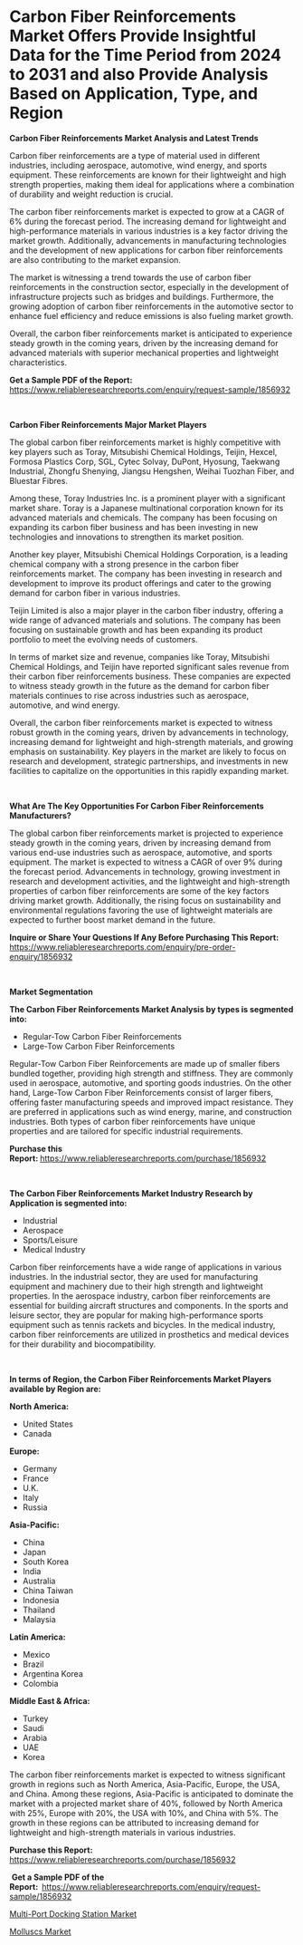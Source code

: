 <p><h1>Carbon Fiber Reinforcements Market Offers Provide Insightful Data for the Time Period from 2024 to 2031 and also Provide Analysis Based on Application, Type, and Region</h1></p><p><strong>Carbon Fiber Reinforcements Market Analysis and Latest Trends</strong></p>
<p><p>Carbon fiber reinforcements are a type of material used in different industries, including aerospace, automotive, wind energy, and sports equipment. These reinforcements are known for their lightweight and high strength properties, making them ideal for applications where a combination of durability and weight reduction is crucial.</p><p>The carbon fiber reinforcements market is expected to grow at a CAGR of 6% during the forecast period. The increasing demand for lightweight and high-performance materials in various industries is a key factor driving the market growth. Additionally, advancements in manufacturing technologies and the development of new applications for carbon fiber reinforcements are also contributing to the market expansion.</p><p>The market is witnessing a trend towards the use of carbon fiber reinforcements in the construction sector, especially in the development of infrastructure projects such as bridges and buildings. Furthermore, the growing adoption of carbon fiber reinforcements in the automotive sector to enhance fuel efficiency and reduce emissions is also fueling market growth.</p><p>Overall, the carbon fiber reinforcements market is anticipated to experience steady growth in the coming years, driven by the increasing demand for advanced materials with superior mechanical properties and lightweight characteristics.</p></p>
<p><strong>Get a Sample PDF of the Report:&nbsp;</strong> <a href="https://www.reliableresearchreports.com/enquiry/request-sample/1856932">https://www.reliableresearchreports.com/enquiry/request-sample/1856932</a></p>
<p>&nbsp;</p>
<p><strong>Carbon Fiber Reinforcements Major Market Players</strong></p>
<p><p>The global carbon fiber reinforcements market is highly competitive with key players such as Toray, Mitsubishi Chemical Holdings, Teijin, Hexcel, Formosa Plastics Corp, SGL, Cytec Solvay, DuPont, Hyosung, Taekwang Industrial, Zhongfu Shenying, Jiangsu Hengshen, Weihai Tuozhan Fiber, and Bluestar Fibres.</p><p>Among these, Toray Industries Inc. is a prominent player with a significant market share. Toray is a Japanese multinational corporation known for its advanced materials and chemicals. The company has been focusing on expanding its carbon fiber business and has been investing in new technologies and innovations to strengthen its market position.</p><p>Another key player, Mitsubishi Chemical Holdings Corporation, is a leading chemical company with a strong presence in the carbon fiber reinforcements market. The company has been investing in research and development to improve its product offerings and cater to the growing demand for carbon fiber in various industries.</p><p>Teijin Limited is also a major player in the carbon fiber industry, offering a wide range of advanced materials and solutions. The company has been focusing on sustainable growth and has been expanding its product portfolio to meet the evolving needs of customers.</p><p>In terms of market size and revenue, companies like Toray, Mitsubishi Chemical Holdings, and Teijin have reported significant sales revenue from their carbon fiber reinforcements business. These companies are expected to witness steady growth in the future as the demand for carbon fiber materials continues to rise across industries such as aerospace, automotive, and wind energy.</p><p>Overall, the carbon fiber reinforcements market is expected to witness robust growth in the coming years, driven by advancements in technology, increasing demand for lightweight and high-strength materials, and growing emphasis on sustainability. Key players in the market are likely to focus on research and development, strategic partnerships, and investments in new facilities to capitalize on the opportunities in this rapidly expanding market.</p></p>
<p>&nbsp;</p>
<p><strong>What Are The Key Opportunities For Carbon Fiber Reinforcements Manufacturers?</strong></p>
<p><p>The global carbon fiber reinforcements market is projected to experience steady growth in the coming years, driven by increasing demand from various end-use industries such as aerospace, automotive, and sports equipment. The market is expected to witness a CAGR of over 9% during the forecast period. Advancements in technology, growing investment in research and development activities, and the lightweight and high-strength properties of carbon fiber reinforcements are some of the key factors driving market growth. Additionally, the rising focus on sustainability and environmental regulations favoring the use of lightweight materials are expected to further boost market demand in the future.</p></p>
<p><strong>Inquire or Share Your Questions If Any Before Purchasing This Report:</strong> <a href="https://www.reliableresearchreports.com/enquiry/pre-order-enquiry/1856932">https://www.reliableresearchreports.com/enquiry/pre-order-enquiry/1856932</a></p>
<p>&nbsp;</p>
<p><strong>Market Segmentation</strong></p>
<p><strong>The Carbon Fiber Reinforcements Market Analysis by types is segmented into:</strong></p>
<p><ul><li>Regular-Tow Carbon Fiber Reinforcements</li><li>Large-Tow Carbon Fiber Reinforcements</li></ul></p>
<p><p>Regular-Tow Carbon Fiber Reinforcements are made up of smaller fibers bundled together, providing high strength and stiffness. They are commonly used in aerospace, automotive, and sporting goods industries. On the other hand, Large-Tow Carbon Fiber Reinforcements consist of larger fibers, offering faster manufacturing speeds and improved impact resistance. They are preferred in applications such as wind energy, marine, and construction industries. Both types of carbon fiber reinforcements have unique properties and are tailored for specific industrial requirements.</p></p>
<p><strong>Purchase this Report:&nbsp;</strong><a href="https://www.reliableresearchreports.com/purchase/1856932">https://www.reliableresearchreports.com/purchase/1856932</a></p>
<p>&nbsp;</p>
<p><strong>The Carbon Fiber Reinforcements Market Industry Research by Application is segmented into:</strong></p>
<p><ul><li>Industrial</li><li>Aerospace</li><li>Sports/Leisure</li><li>Medical Industry</li></ul></p>
<p><p>Carbon fiber reinforcements have a wide range of applications in various industries. In the industrial sector, they are used for manufacturing equipment and machinery due to their high strength and lightweight properties. In the aerospace industry, carbon fiber reinforcements are essential for building aircraft structures and components. In the sports and leisure sector, they are popular for making high-performance sports equipment such as tennis rackets and bicycles. In the medical industry, carbon fiber reinforcements are utilized in prosthetics and medical devices for their durability and biocompatibility.</p></p>
<p>&nbsp;</p>
<p><strong>In terms of Region, the Carbon Fiber Reinforcements Market Players available by Region are:</strong></p>
<p>
    <p> <strong> North America: </strong>
        <ul>
            <li>United States</li>
            <li>Canada</li>
        </ul>
        </p> 
    <p> <strong> Europe: </strong>
        <ul>
            <li>Germany</li>
            <li>France</li>
            <li>U.K.</li>
            <li>Italy</li>
            <li>Russia</li>
        </ul>
        </p> 
    <p> <strong> Asia-Pacific: </strong>
        <ul>
            <li>China</li>
            <li>Japan</li>
            <li>South Korea</li>
            <li>India</li>
            <li>Australia</li>
            <li>China Taiwan</li>
            <li>Indonesia</li>
            <li>Thailand</li>
            <li>Malaysia</li>
        </ul>
        </p> 
    <p> <strong> Latin America: </strong>
        <ul>
            <li>Mexico</li>
            <li>Brazil</li>
            <li>Argentina Korea</li>
            <li>Colombia</li>
        </ul>
        </p> 
    <p> <strong> Middle East & Africa: </strong>
        <ul>
            <li>Turkey</li>
            <li>Saudi</li>
            <li>Arabia</li>
            <li>UAE</li>
            <li>Korea</li>
        </ul>
    </p>
    </p>
<p><p>The carbon fiber reinforcements market is expected to witness significant growth in regions such as North America, Asia-Pacific, Europe, the USA, and China. Among these regions, Asia-Pacific is anticipated to dominate the market with a projected market share of 40%, followed by North America with 25%, Europe with 20%, the USA with 10%, and China with 5%. The growth in these regions can be attributed to increasing demand for lightweight and high-strength materials in various industries.</p></p>
<p><strong>Purchase this Report: </strong><a href="https://www.reliableresearchreports.com/purchase/1856932">https://www.reliableresearchreports.com/purchase/1856932</a></p>
<p>&nbsp;<strong>Get a Sample PDF of the Report:&nbsp;&nbsp;</strong><a href="https://www.reliableresearchreports.com/enquiry/request-sample/1856932">https://www.reliableresearchreports.com/enquiry/request-sample/1856932</a></p>
<p><strong></strong></p>
<p><p><a href="https://changeable-paste-463.notion.site/Multi-Port-Docking-Station-Market-Insights-Market-Players-and-Forecast-Till-2031-11d67b06fa074db6b771c0cabba206c5">Multi-Port Docking Station Market</a></p><p><a href="https://view.publitas.com/reportprime-1/molluscs-market-share-market-new-trends-analysis-report-by-type-by-application-by-end-use-by-region-and-segment-forecasts-2024-2031/">Molluscs Market</a></p></p>